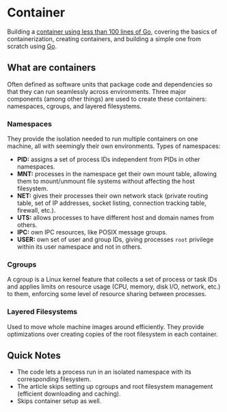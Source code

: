 # Container

Building a [container using less than 100 lines of Go](https://www.infoq.com/articles/build-a-container-golang/), covering the basics of containerization, creating containers, and building a simple one from scratch using [Go](https://go.dev/).

## What are containers

Often defined as software units that package code and dependencies so that they can run seamlessly across environments. Three major components (among other things) are used to create these containers: namespaces, cgroups, and layered filesystems.

### Namespaces

They provide the isolation needed to run multiple containers on one machine, all with seemingly their own environments. Types of namespaces:

- **PID:**  assigns a set of process IDs independent from PIDs in other namespaces.
- **MNT:** processes in the namespace get their own mount table, allowing them to mount/unmount file systems without affecting the host filesystem.
- **NET:** gives their processes their own network stack (private routing table, set of IP addresses, socket listing, connection tracking table, firewall, etc.).
- **UTS:** allows processes to have different host and domain names from others.
- **IPC:** own IPC resources, like POSIX message groups.
- **USER:** own set of user and group IDs, giving processes `root` privilege within its user namespace and not in others.

### Cgroups

A cgroup is a Linux kernel feature that collects a set of process or task IDs and applies limits on resource usage (CPU, memory, disk I/O, network, etc.) to them, enforcing some level of resource sharing between processes.

### Layered Filesystems

Used to move whole machine images around efficiently. They provide optimizations over creating copies of the root filesystem in each container.

## Quick Notes

- The code lets a process run in an isolated namespace with its corresponding filesystem.
- The article skips setting up cgroups and root filesystem management (efficient downloading and caching).
- Skips container setup as well.
